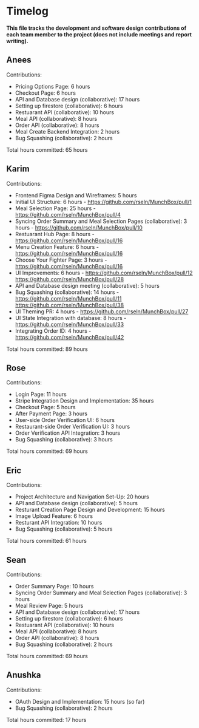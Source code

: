 # Timelog

**This file tracks the development and software design contributions of each team member to the project (does not include meetings and report writing).**

## Anees

Contributions:
- Pricing Options Page: 6 hours
- Checkout Page: 6 hours
- API and Database design (collaborative): 17 hours
- Setting up firestore (collaborative): 6 hours
- Restuarant API (collaborative): 10 hours
- Meal API (collaborative): 8 hours
- Order API (collaborative): 8 hours
- Meal Create Backend Integration: 2 hours
- Bug Squashing (collaborative): 2 hours

Total hours committed: 65 hours


## Karim

Contributions:
- Frontend Figma Design and Wireframes: 5 hours
- Initial UI Structure: 6 hours - https://github.com/rseln/MunchBox/pull/1
- Meal Selection Page: 25 hours - https://github.com/rseln/MunchBox/pull/4 
- Syncing Order Summary and Meal Selection Pages (collaborative): 3 hours - https://github.com/rseln/MunchBox/pull/10
- Restuarant Hub Page: 8 hours - https://github.com/rseln/MunchBox/pull/16
- Menu Creation Feature: 6 hours - https://github.com/rseln/MunchBox/pull/16
- Choose Your Fighter Page: 3 hours - https://github.com/rseln/MunchBox/pull/16
- UI Improvements: 6 hours - https://github.com/rseln/MunchBox/pull/12 https://github.com/rseln/MunchBox/pull/28
- API and Database design meeting (collaborative): 5 hours
- Bug Squashing (collaborative): 14 hours - https://github.com/rseln/MunchBox/pull/11 https://github.com/rseln/MunchBox/pull/38 
- UI Theming PR: 4 hours - https://github.com/rseln/MunchBox/pull/27
- UI State Integration with database: 8 hours - https://github.com/rseln/MunchBox/pull/33
- Integrating Order ID: 4 hours - https://github.com/rseln/MunchBox/pull/42

Total hours committed: 89 hours


## Rose

Contributions:
- Login Page: 11 hours
- Stripe Integration Design and Implementation: 35 hours
- Checkout Page: 5 hours
- After Payment Page: 3 hours
- User-side Order Verification UI: 6 hours
- Restaurant-side Order Verification UI: 3 hours
- Order Verification API Integration: 3 hours
- Bug Squashing (collaborative): 3 hours

Total hours committed: 69 hours


## Eric

Contributions:
- Project Architecture and Navigation Set-Up: 20 hours
- API and Database design (collaborative): 5 hours
- Resturant Creation Page Design and Development: 15 hours
- Image Upload Feature: 6 hours
- Resturant API Integration: 10 hours
- Bug Squashing (collaborative): 5 hours

Total hours committed: 61 hours


## Sean

Contributions:
- Order Summary Page: 10 hours
- Syncing Order Summary and Meal Selection Pages (collaborative): 3 hours
- Meal Review Page: 5 hours
- API and Database design (collaborative): 17 hours
- Setting up firestore (collaborative): 6 hours
- Restuarant API (collaborative): 10 hours
- Meal API (collaborative): 8 hours
- Order API (collaborative): 8 hours
- Bug Squashing (collaborative): 2 hours

Total hours committed: 69 hours


## Anushka

Contributions:
-  OAuth Design and Implementation: 15 hours (so far)
-  Bug Squashing (collaborative): 2 hours

Total hours committed: 17 hours


